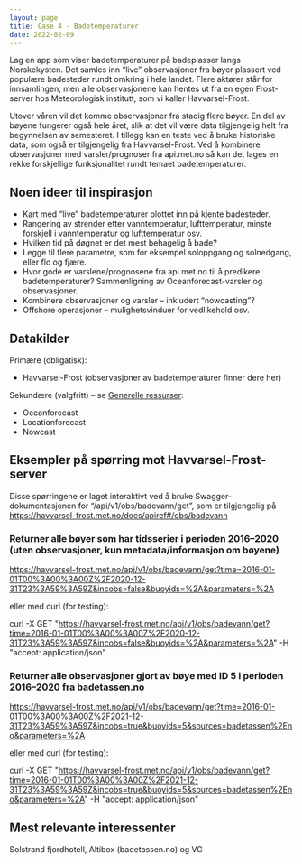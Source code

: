 ```yaml
---
layout: page
title: Case 4 - Badetemperaturer
date: 2022-02-09
---
```


Lag en app som viser badetemperaturer på badeplasser langs Norskekysten.
Det samles inn “live” observasjoner fra bøyer plassert ved populære badesteder rundt omkring i hele landet. Flere aktører står for innsamlingen, men alle observasjonene kan hentes ut fra en egen Frost-server hos Meteorologisk institutt, som vi kaller Havvarsel-Frost.

Utover våren vil det komme observasjoner fra stadig flere bøyer. En del av bøyene fungerer også hele året, slik at det vil være data tilgjengelig helt fra begynnelsen av semesteret. I tillegg kan en teste ved å bruke historiske data, som også er tilgjengelig fra Havvarsel-Frost. Ved å kombinere observasjoner med varsler/prognoser fra api.met.no så kan det lages en rekke forskjellige funksjonalitet rundt temaet badetemperaturer.

## Noen ideer til inspirasjon
 * Kart med “live” badetemperaturer plottet inn på kjente badesteder.
 * Rangering av strender etter vanntemperatur, lufttemperatur, minste forskjell i vanntemperatur og lufttemperatur osv.
 * Hvilken tid på døgnet er det mest behagelig å bade?
 * Legge til flere parametre, som for eksempel soloppgang og solnedgang, eller flo og fjære.
 * Hvor gode er varslene/prognosene fra api.met.no til å predikere badetemperaturer? Sammenligning av Oceanforecast-varsler og observasjoner.
 * Kombinere observasjoner og varsler – inkludert “nowcasting”?
 * Offshore operasjoner – mulighetsvinduer for vedlikehold osv.

## Datakilder
 Primære (obligatisk):
 * Havvarsel-Frost (observasjoner av badetemperaturer finner dere her)

Sekundære (valgfritt) – se [Generelle ressurser](../general):
 * Oceanforecast
 * Locationforecast
 * Nowcast

## Eksempler på spørring mot Havvarsel-Frost-server
Disse spørringene er laget interaktivt ved å bruke Swagger-dokumentasjonen for “/api/v1/obs/badevann/get”, som er tilgjengelig på <https://havvarsel-frost.met.no/docs/apiref#/obs/badevann>

### Returner alle bøyer som har tidsserier i perioden 2016–2020 (uten observasjoner, kun metadata/informasjon om bøyene)

<https://havvarsel-frost.met.no/api/v1/obs/badevann/get?time=2016-01-01T00%3A00%3A00Z%2F2020-12-31T23%3A59%3A59Z&incobs=false&buoyids=%2A&parameters=%2A>

eller med curl (for testing):

curl -X GET "https://havvarsel-frost.met.no/api/v1/obs/badevann/get?time=2016-01-01T00%3A00%3A00Z%2F2020-12-31T23%3A59%3A59Z&incobs=false&buoyids=%2A&parameters=%2A" -H "accept: application/json"

### Returner alle observasjoner gjort av bøye med ID 5 i perioden 2016–2020 fra badetassen.no

<https://havvarsel-frost.met.no/api/v1/obs/badevann/get?time=2016-01-01T00%3A00%3A00Z%2F2021-12-31T23%3A59%3A59Z&incobs=true&buoyids=5&sources=badetassen%2Eno&parameters=%2A>

eller med curl (for testing):

curl -X GET "https://havvarsel-frost.met.no/api/v1/obs/badevann/get?time=2016-01-01T00%3A00%3A00Z%2F2021-12-31T23%3A59%3A59Z&incobs=true&buoyids=5&sources=badetassen%2Eno&parameters=%2A" -H "accept: application/json"

## Mest relevante interessenter
Solstrand fjordhotell, Altibox (badetassen.no) og VG
